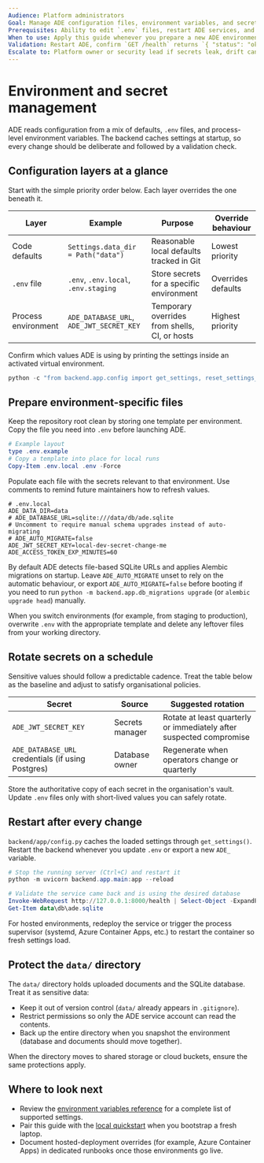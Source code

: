 ```yaml
---
Audience: Platform administrators
Goal: Manage ADE configuration files, environment variables, and secrets across local, staging, and production environments.
Prerequisites: Ability to edit `.env` files, restart ADE services, and access the organisation's secret storage.
When to use: Apply this guide whenever you prepare a new ADE environment, rotate credentials, or audit stored secrets.
Validation: Restart ADE, confirm `GET /health` returns `{ "status": "ok" }`, and verify updated paths or credentials take effect.
Escalate to: Platform owner or security lead if secrets leak, drift cannot be corrected, or required credentials are missing.
---
```


# Environment and secret management

ADE reads configuration from a mix of defaults, `.env` files, and process-level environment variables. The backend caches settings at startup, so every change should be deliberate and followed by a validation check.

## Configuration layers at a glance

Start with the simple priority order below. Each layer overrides the one beneath it.

| Layer | Example | Purpose | Override behaviour |
| --- | --- | --- | --- |
| Code defaults | `Settings.data_dir = Path("data")` | Reasonable local defaults tracked in Git | Lowest priority |
| `.env` file | `.env`, `.env.local`, `.env.staging` | Store secrets for a specific environment | Overrides defaults |
| Process environment | `ADE_DATABASE_URL`, `ADE_JWT_SECRET_KEY` | Temporary overrides from shells, CI, or hosts | Highest priority |

Confirm which values ADE is using by printing the settings inside an activated virtual environment.

```powershell
python -c "from backend.app.config import get_settings, reset_settings_cache; reset_settings_cache(); settings = get_settings(); print(settings.model_dump())"
```

## Prepare environment-specific files

Keep the repository root clean by storing one template per environment. Copy the file you need into `.env` before launching ADE.

```powershell
# Example layout
type .env.example
# Copy a template into place for local runs
Copy-Item .env.local .env -Force
```

Populate each file with the secrets relevant to that environment. Use comments to remind future maintainers how to refresh values.

```dotenv
# .env.local
ADE_DATA_DIR=data
# ADE_DATABASE_URL=sqlite:///data/db/ade.sqlite
# Uncomment to require manual schema upgrades instead of auto-migrating
# ADE_AUTO_MIGRATE=false
ADE_JWT_SECRET_KEY=local-dev-secret-change-me
ADE_ACCESS_TOKEN_EXP_MINUTES=60
```

By default ADE detects file-based SQLite URLs and applies Alembic migrations on startup. Leave `ADE_AUTO_MIGRATE` unset to rely on the automatic behaviour, or export `ADE_AUTO_MIGRATE=false` before booting if you need to run `python -m backend.app.db_migrations upgrade` (or `alembic upgrade head`) manually.

When you switch environments (for example, from staging to production), overwrite `.env` with the appropriate template and delete any leftover files from your working directory.

## Rotate secrets on a schedule

Sensitive values should follow a predictable cadence. Treat the table below as the baseline and adjust to satisfy organisational policies.

| Secret | Source | Suggested rotation |
| --- | --- | --- |
| `ADE_JWT_SECRET_KEY` | Secrets manager | Rotate at least quarterly or immediately after suspected compromise |
| `ADE_DATABASE_URL` credentials (if using Postgres) | Database owner | Regenerate when operators change or quarterly |

Store the authoritative copy of each secret in the organisation's vault. Update `.env` files only with short-lived values you can safely rotate.

## Restart after every change

`backend/app/config.py` caches the loaded settings through `get_settings()`. Restart the backend whenever you update `.env` or export a new `ADE_` variable.

```powershell
# Stop the running server (Ctrl+C) and restart it
python -m uvicorn backend.app.main:app --reload

# Validate the service came back and is using the desired database
Invoke-WebRequest http://127.0.0.1:8000/health | Select-Object -ExpandProperty Content
Get-Item data\db\ade.sqlite
```

For hosted environments, redeploy the service or trigger the process supervisor (systemd, Azure Container Apps, etc.) to restart the container so fresh settings load.

## Protect the `data/` directory

The `data/` directory holds uploaded documents and the SQLite database. Treat it as sensitive data:

- Keep it out of version control (`data/` already appears in `.gitignore`).
- Restrict permissions so only the ADE service account can read the contents.
- Back up the entire directory when you snapshot the environment (database and documents should move together).

When the directory moves to shared storage or cloud buckets, ensure the same protections apply.

## Where to look next

- Review the [environment variables reference](../reference/environment-variables.md) for a complete list of supported settings.
- Pair this guide with the [local quickstart](./quickstart-local.md) when you bootstrap a fresh laptop.
- Document hosted-deployment overrides (for example, Azure Container Apps) in dedicated runbooks once those environments go live.
